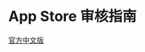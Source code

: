 <h1>App Store 审核指南</h1>

[官方中文版](https://developer.apple.com/app-store/review/guidelines/cn/#before-you-submit)


